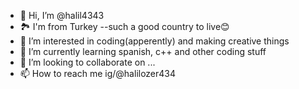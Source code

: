 - 👋 Hi, I’m @halil4343
- 🏞️ I'm from Turkey --such a good country to live😊
- 👀 I’m interested in coding(apperently) and making creative things
- 🌱 I’m currently learning spanish, c++ and other coding stuff
- 💞️ I’m looking to collaborate on ...
- 📫 How to reach me ig/@halilozer434
<html lang="en">
<head>
    <meta charset="UTF-8">
    <meta name="viewport" content="width=device-width, initial-scale=1.0">
    <meta name="author" content="Halil Özer">
    <meta name="description" content="This page is contains my social media links">
    <link rel="stylesheet" href="https://cdnjs.cloudflare.com/ajax/libs/font-awesome/5.15.4/css/all.min.css" integrity="sha512-oUq6e8va7pAayk6rWzPOeJ0Wny2aVpZvsA1IgUQkh7Jx62hCn57gN4ViDzGeEl2I6fe5EwcpFiqibCEwd6gA/Q==" crossorigin="anonymous" />
    <title>My Social Media Links</title>
</head>
<body>
    <div>
        <a href="https://www.linkedin.com/in/halil-özer-39b708291/" target="_blank"><i class="fa-brands fa-instagram" style="color:blue;"></i></a>
    </div>
    
</body>
</html>
<!---
halil4343/halil4343 is a ✨ special ✨ repository because its `README.md` (this file) appears on your GitHub profile.
You can click the Preview link to take a look at your changes.
--->
